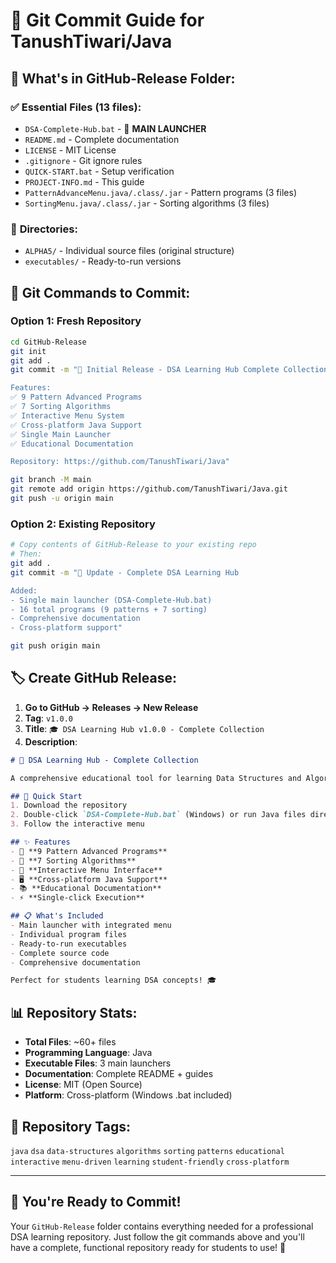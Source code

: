 # 🚀 Git Commit Guide for TanushTiwari/Java

## 📁 **What's in GitHub-Release Folder:**

### ✅ **Essential Files (13 files):**
- `DSA-Complete-Hub.bat` - 🎯 **MAIN LAUNCHER**
- `README.md` - Complete documentation
- `LICENSE` - MIT License  
- `.gitignore` - Git ignore rules
- `QUICK-START.bat` - Setup verification
- `PROJECT-INFO.md` - This guide
- `PatternAdvanceMenu.java/.class/.jar` - Pattern programs (3 files)
- `SortingMenu.java/.class/.jar` - Sorting algorithms (3 files)

### 📁 **Directories:**
- `ALPHA5/` - Individual source files (original structure)
- `executables/` - Ready-to-run versions

## 🎯 **Git Commands to Commit:**

### Option 1: Fresh Repository
```bash
cd GitHub-Release
git init
git add .
git commit -m "🎉 Initial Release - DSA Learning Hub Complete Collection

Features:
✅ 9 Pattern Advanced Programs
✅ 7 Sorting Algorithms  
✅ Interactive Menu System
✅ Cross-platform Java Support
✅ Single Main Launcher
✅ Educational Documentation

Repository: https://github.com/TanushTiwari/Java"

git branch -M main
git remote add origin https://github.com/TanushTiwari/Java.git
git push -u origin main
```

### Option 2: Existing Repository
```bash
# Copy contents of GitHub-Release to your existing repo
# Then:
git add .
git commit -m "🔄 Update - Complete DSA Learning Hub

Added:
- Single main launcher (DSA-Complete-Hub.bat)
- 16 total programs (9 patterns + 7 sorting)
- Comprehensive documentation
- Cross-platform support"

git push origin main
```

## 🏷️ **Create GitHub Release:**

1. **Go to GitHub → Releases → New Release**
2. **Tag**: `v1.0.0`
3. **Title**: `🎓 DSA Learning Hub v1.0.0 - Complete Collection`
4. **Description**:
```markdown
# 🎉 DSA Learning Hub - Complete Collection

A comprehensive educational tool for learning Data Structures and Algorithms through interactive programs.

## 🚀 Quick Start
1. Download the repository
2. Double-click `DSA-Complete-Hub.bat` (Windows) or run Java files directly
3. Follow the interactive menu

## ✨ Features
- 🎨 **9 Pattern Advanced Programs**
- 🔄 **7 Sorting Algorithms**
- 📱 **Interactive Menu Interface**
- 🖥️ **Cross-platform Java Support**
- 📚 **Educational Documentation**
- ⚡ **Single-click Execution**

## 📋 What's Included
- Main launcher with integrated menu
- Individual program files
- Ready-to-run executables
- Complete source code
- Comprehensive documentation

Perfect for students learning DSA concepts! 🎓
```

## 📊 **Repository Stats:**
- **Total Files**: ~60+ files
- **Programming Language**: Java
- **Executable Files**: 3 main launchers
- **Documentation**: Complete README + guides
- **License**: MIT (Open Source)
- **Platform**: Cross-platform (Windows .bat included)

## 🎯 **Repository Tags:**
`java` `dsa` `data-structures` `algorithms` `sorting` `patterns` `educational` `interactive` `menu-driven` `learning` `student-friendly` `cross-platform`

---

## 🎊 **You're Ready to Commit!**

Your `GitHub-Release` folder contains everything needed for a professional DSA learning repository. Just follow the git commands above and you'll have a complete, functional repository ready for students to use! 🚀
